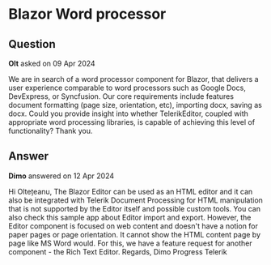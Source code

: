 # Blazor Word processor

## Question

**Olt** asked on 09 Apr 2024

We are in search of a word processor component for Blazor, that delivers a user experience comparable to word processors such as Google Docs, DevExpress, or Syncfusion. Our core requirements include features document formatting (page size, orientation, etc), importing docx, saving as docx. Could you provide insight into whether TelerikEditor, coupled with appropriate word processing libraries, is capable of achieving this level of functionality? Thank you.

## Answer

**Dimo** answered on 12 Apr 2024

Hi Oltețeanu, The Blazor Editor can be used as an HTML editor and it can also be integrated with Telerik Document Processing for HTML manipulation that is not supported by the Editor itself and possible custom tools. You can also check this sample app about Editor import and export. However, the Editor component is focused on web content and doesn't have a notion for paper pages or page orientation. It cannot show the HTML content page by page like MS Word would. For this, we have a feature request for another component - the Rich Text Editor. Regards, Dimo Progress Telerik
